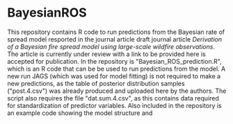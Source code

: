 # BayesianROS

This repository contains R code to run predictions from the Bayesian rate of spread model resported in the journal article draft journal article _Derivation of a Bayesian fire spread model using large-scale wildfire observations_. The article is currently under review with a link to be provided here is accepted for publication.
In the repository is "Bayesian_ROS_prediction.R", which is an R code that can be be used to run predictions from the model. A new run JAGS (which was used for model fitting) is not required to make a new predictions, as the table of posterior distribution samples ("post.4.csv") was already produced and uploaded here by the authors. The script also requires the file "dat.sum.4.csv", as this contains data required for standardization of predictor variables.
Also included in the repository is an example code showing the model structure and 
